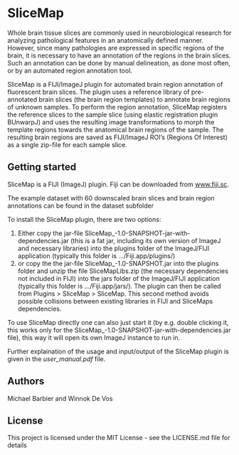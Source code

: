 # SliceMap

Whole brain tissue slices are commonly used in neurobiological research for analyzing pathological features in an anatomically defined manner. However, since many pathologies are expressed in specific regions of the brain, it is necessary to have an annotation of the regions in the brain slices. Such an annotation can be done by manual delineation, as done most often, or by an automated region annotation tool. 

SliceMap is a FIJI/ImageJ plugin for automated brain region annotation of fluorescent brain slices. The plugin uses a reference library of pre-annotated brain slices (the brain region templates) to annotate brain regions of unknown samples. To perform the region annotation, SliceMap registers the reference slices to the sample slice (using elastic registration plugin BUnwarpJ) and uses the resulting image transformations to morph the template regions towards the anatomical brain regions of the sample. The resulting brain regions are saved as FIJI/ImageJ ROI’s (Regions Of Interest) as a single zip-file for each sample slice.

## Getting started

SliceMap is a FIJI (ImageJ) plugin. Fiji can be downloaded from www.fiji.sc.

The example dataset with 60 downscaled brain slices and brain region annotations can be found in the dataset subfolder

To install the SliceMap plugin, there are two options:

1) Either copy the jar-file SliceMap_-1.0-SNAPSHOT-jar-with-dependencies.jar (this is a fat jar, including its own version of ImageJ and necessary libraries) into the plugins folder of the ImageJ/FIJI application (typically this folder is …/Fiji.app/plugins/)
2) or copy the the jar-file SliceMap_-1.0-SNAPSHOT.jar into the plugins folder and unzip the file SliceMapLibs.zip (the necessary dependencies not included in FIJI) into the jars folder of the ImageJ/FIJI application (typically this folder is …/Fiji.app/jars/). The plugin can then be called from Plugins > SliceMap > SliceMap. This second method avoids possible collisions between existing libraries in FIJI and SliceMaps dependencies.

To use SliceMap directly one can also just start it (by e.g. double clicking it, this works only for the SliceMap_-1.0-SNAPSHOT-jar-with-dependencies.jar file), this way it will open its own ImageJ instance to run in.

Further explaination of the usage and input/output of the SliceMap plugin is given in the *user_manual.pdf* file.

## Authors

Michael Barbier and Winnok De Vos

## License

This project is licensed under the MIT License - see the LICENSE.md file for details
